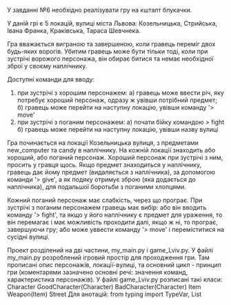 У завданні №6 необхідно реалізувати гру на кшталт блукачки.

У даній грі є 5 локацій, вулиці міста Львова: Козельницька, Стрийська, Івана Франка, Краківська, Тараса Шевчнека.

Гра вважається виграною та завершеною, коли гравець переміг двох будь-яких ворогів.
Убитим гравець може бути тільки тоді, коли при зустрічі ворожого персонажа, він обирає битися та немає необхідної зброї у своєму наплічнику.

Доступні команди для вводу:
  1. при зустрічі з хорошим персонажем:
    а) гравець може ввести річ, яку потребує хороший персонаж, одразу ж увівши потрібний предмет;
    б) гравець може перейти на наступну локацію, увівши команду '> move'
  2. при зустрічі з поганим персонажем:
    а) почати бійку командою > fight
    б) гравець може перейти на наступну локацію, увівши назву вулиці

Гра починається на локації Козельницька вулиця, з предметами new_computer та candy в наплічнику.
На кожній локації знаходить або хороший, або поганий персонаж. Хороший персонаж при зустрічі з ним, просить у гравця щось.
Якщо предмет знаходиться у наплічнику, гравець дає йому предмет (видаляється з наплічника), за допомогою команди '> give', а як подяку отримує зброю (яка додається до наплічника), для подальшої боротьби з поганими хлопцями.

Кожний поганий персонаж має слабкість, через що програє.
При зустрічі з поганим персонажем гравець має вибір: або він вводить команду '> fight', та якщо у його наплічнику є предмет для ураження, то він перемагає і має можливість проходити далі, якщо ж ні, то програє, завершуючи гру; або може уввести команду '> move' і переміститися на сусідні вулиці.

Проект розділений на дві частини, my_main.py i game_Lviv.py.
    У файлі my_main.py розроблений ігровий простір для проходження гри. Там прописані опис персонажів, локації-вулиці, та основний цикл - принцип гри                    (коментарями зазначено основні речі: значення команд, характеристика персонажів).
    У файлі game_Lviv.py розписані такі класи:
      Character
      GoodCharacter(Character)
      BadCharacter(Character)
      Item
      Weapon(Item)
      Street
     Для анотацій:
         from typing import TypeVar, List
